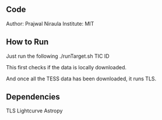 ## Code
Author: Prajwal Niraula
Institute: MIT

## How to Run

Just run the following
./runTarget.sh TIC ID

This first checks if the data is locally downloaded.

And once all the TESS data has been downloaded, it runs TLS. 

## Dependencies
TLS
Lightcurve
Astropy

